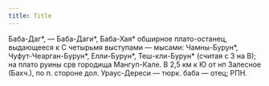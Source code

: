 ```yaml
---
title: Title
---
```


Баба-Даг*, — Баба-Даги*, Баба-Хая* обширное плато-останец, выдающееся к С
четырьмя выступами — мысами: Чамны-Бурун*, Чуфут-Чеарган-Бурун*, Елли-Бурун*,
Теш-кли-Бурун* (считая с З на В); на плато руины срв городища Мангуп-Кале. В 2,5
км к Ю от нп Залесное (Бахч.), по п. стороне дол. Ураус-Дереси — тюрк. баба —
отец; РПН.
